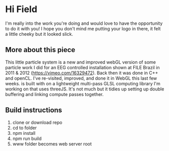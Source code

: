 # Hi Field
I'm really into the work you're doing and would love to have the opportunity to do it with you!
I hope you don't mind me putting your logo in there, it felt a little cheeky but it looked slick.


## More about this piece
This little particle system is a new and improved webGL version of some particle work I did for an EEG controlled installation shown at FILE Brazil in 2011 & 2012 (https://vimeo.com/16329472). Back then it was done in C++ and openCL. I've re-visited, improved, and done it in WebGL this last few weeks.
is built with on a lightweight multi-pass GLSL computing library I'm working on that uses threeJS. It's not much but it tidies up setting up double buffering and linking compute passes together.


## Build instructions
1) clone or download repo
2) cd to folder
3) npm install
4) npm run build
5) www folder becomes web server root
